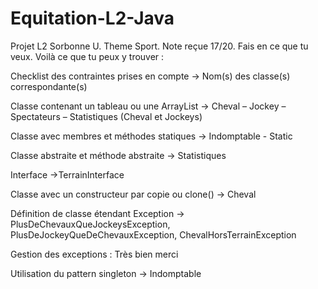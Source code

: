 # Equitation-L2-Java
Projet L2 Sorbonne U. Theme Sport. Note reçue 17/20. Fais en ce que tu veux. Voilà ce que tu peux y trouver :

Checklist des contraintes prises en compte -> Nom(s) des classe(s) correspondante(s)

Classe contenant un tableau ou une ArrayList -> Cheval – Jockey – Spectateurs – Statistiques (Cheval et Jockeys) 

Classe avec membres et méthodes statiques -> Indomptable - Static

Classe abstraite et méthode abstraite -> Statistiques

Interface ->TerrainInterface 

Classe avec un constructeur par copie ou clone() -> Cheval

Définition de classe étendant Exception -> PlusDeChevauxQueJockeysException, PlusDeJockeyQueDeChevauxException, ChevalHorsTerrainException

Gestion des exceptions : Très bien merci

Utilisation du pattern singleton -> Indomptable

